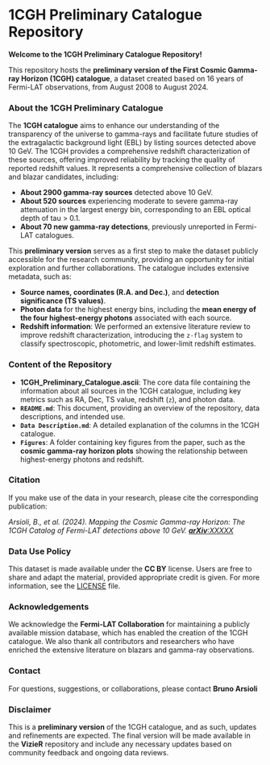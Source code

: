 # 1CGH Preliminary Catalogue Repository

**Welcome to the 1CGH Preliminary Catalogue Repository!**

This repository hosts the **preliminary version of the First Cosmic Gamma-ray Horizon (1CGH) catalogue**, a dataset created based on 16 years of Fermi-LAT observations, from August 2008 to August 2024. 

### **About the 1CGH Preliminary Catalogue**

The **1CGH catalogue** aims to enhance our understanding of the transparency of the universe to gamma-rays and facilitate future studies of the extragalactic background light (EBL) by listing sources detected above 10 GeV. The 1CGH provides a comprehensive redshift characterization of these sources, offering improved reliability by tracking the quality of reported redshift values. It represents a comprehensive collection of blazars and blazar candidates, including:

- **About 2900 gamma-ray sources** detected above 10 GeV.
- **About 520 sources** experiencing moderate to severe gamma-ray attenuation in the largest energy bin, corresponding to an EBL optical depth of tau > 0.1.
- **About 70 new gamma-ray detections**, previously unreported in Fermi-LAT catalogues.

This **preliminary version** serves as a first step to make the dataset publicly accessible for the research community, providing an opportunity for initial exploration and further collaborations. The catalogue includes extensive metadata, such as:

- **Source names, coordinates (R.A. and Dec.)**, and **detection significance (TS values)**.
- **Photon data** for the highest energy bins, including the **mean energy of the four highest-energy photons** associated with each source.
- **Redshift information**: We performed an extensive literature review to improve redshift characterization, introducing the `z-flag` system to classify spectroscopic, photometric, and lower-limit redshift estimates.

### **Content of the Repository**

- **1CGH\_Preliminary\_Catalogue.ascii**: The core data file containing the information about all sources in the 1CGH catalogue, including key metrics such as RA, Dec, TS value, redshift (`z`), and photon data.
- **`README.md`**: This document, providing an overview of the repository, data descriptions, and intended use.
- **`Data Description.md`**: A detailed explanation of the columns in the 1CGH catalogue.
- **`Figures`**: A folder containing key figures from the paper, such as the **cosmic gamma-ray horizon plots** showing the relationship between highest-energy photons and redshift.

### **Citation**

If you make use of the data in your research, please cite the corresponding publication:

*Arsioli, B., et al. (2024). Mapping the Cosmic Gamma-ray Horizon: The 1CGH Catalog of Fermi-LAT detections above 10 GeV. ******************[arXiv](https://arxiv.org/abs/2411.18431)******************[:XXXXX](https://arxiv.org/abs/2411.18431)*

### **Data Use Policy**

This dataset is made available under the **CC BY** license. Users are free to share and adapt the material, provided appropriate credit is given. For more information, see the [LICENSE](LICENSE.md) file.

### **Acknowledgements**

We acknowledge the **Fermi-LAT Collaboration** for maintaining a publicly available mission database, which has enabled the creation of the 1CGH catalogue. We also thank all contributors and researchers who have enriched the extensive literature on blazars and gamma-ray observations.

### **Contact**

For questions, suggestions, or collaborations, please contact **Bruno Arsioli** 

### **Disclaimer**

This is a **preliminary version** of the 1CGH catalogue, and as such, updates and refinements are expected. The final version will be made available in the **VizieR** repository and include any necessary updates based on community feedback and ongoing data reviews.

